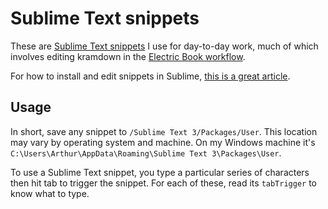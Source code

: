 # Sublime Text snippets

These are [Sublime Text snippets](http://docs.sublimetext.info/en/latest/extensibility/snippets.html) I use for day-to-day work, much of which involves editing kramdown in the [Electric Book workflow](http://electricbook.works).

For how to install and edit snippets in Sublime, [this is a great article](https://medium.freecodecamp.org/a-guide-to-preserving-your-wrists-with-sublime-text-snippets-7541662a53f2).

## Usage

In short, save any snippet to `/Sublime Text 3/Packages/User`. This location may vary by operating system and machine. On my Windows machine it's `C:\Users\Arthur\AppData\Roaming\Sublime Text 3\Packages\User`.

To use a Sublime Text snippet, you type a particular series of characters then hit tab to trigger the snippet. For each of these, read its `tabTrigger` to know what to type.
